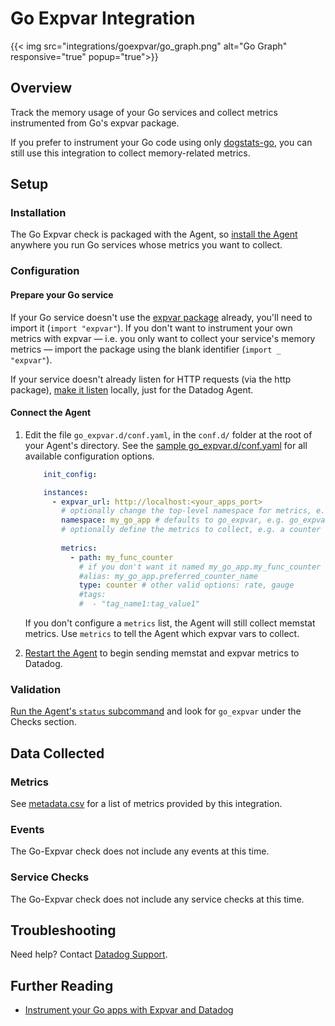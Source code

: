 # Go Expvar Integration
{{< img src="integrations/goexpvar/go_graph.png" alt="Go Graph" responsive="true" popup="true">}}
## Overview

Track the memory usage of your Go services and collect metrics instrumented from Go's expvar package.

If you prefer to instrument your Go code using only [dogstats-go][1], you can still use this integration to collect memory-related metrics.

## Setup
### Installation

The Go Expvar check is packaged with the Agent, so [install the Agent][2] anywhere you run Go services whose metrics you want to collect.

### Configuration
#### Prepare your Go service

If your Go service doesn't use the [expvar package][3] already, you'll need to import it (`import "expvar"`). If you don't want to instrument your own metrics with expvar — i.e. you only want to collect your service's memory metrics — import the package using the blank identifier (`import _ "expvar"`).

If your service doesn't already listen for HTTP requests (via the http package), [make it listen][4] locally, just for the Datadog Agent.

#### Connect the Agent

1. Edit the file `go_expvar.d/conf.yaml`, in the `conf.d/` folder at the root of your Agent's directory. See the [sample go_expvar.d/conf.yaml][5] for all available configuration options.
    
    ```yaml
        init_config:

        instances:
          - expvar_url: http://localhost:<your_apps_port>
            # optionally change the top-level namespace for metrics, e.g. my_go_app.memstats.alloc
            namespace: my_go_app # defaults to go_expvar, e.g. go_expvar.memstats.alloc
            # optionally define the metrics to collect, e.g. a counter var your service exposes with expvar.NewInt("my_func_counter")
            
            metrics:
              - path: my_func_counter
                # if you don't want it named my_go_app.my_func_counter
                #alias: my_go_app.preferred_counter_name
                type: counter # other valid options: rate, gauge
                #tags:
                #  - "tag_name1:tag_value1"
    ```

    If you don't configure a `metrics` list, the Agent will still collect memstat metrics. Use `metrics` to tell the Agent which expvar vars to collect.

2. [Restart the Agent][6] to begin sending memstat and expvar metrics to Datadog.

### Validation

[Run the Agent's `status` subcommand][7] and look for `go_expvar` under the Checks section.

## Data Collected
### Metrics

See [metadata.csv][8] for a list of metrics provided by this integration.

### Events
The Go-Expvar check does not include any events at this time.

### Service Checks
The Go-Expvar check does not include any service checks at this time.

## Troubleshooting
Need help? Contact [Datadog Support][9].

## Further Reading

* [Instrument your Go apps with Expvar and Datadog][10]


[1]: https://github.com/DataDog/datadog-go
[2]: https://app.datadoghq.com/account/settings#agent
[3]: https://golang.org/pkg/expvar/
[4]: https://golang.org/pkg/net/http/#ListenAndServe
[5]: https://github.com/DataDog/integrations-core/blob/master/go_expvar/conf.yaml.example
[6]: https://docs.datadoghq.com/agent/faq/agent-commands/#start-stop-restart-the-agent
[7]: https://docs.datadoghq.com/agent/faq/agent-commands/#agent-status-and-information
[8]: https://github.com/DataDog/integrations-core/blob/master/go_expvar/metadata.csv
[9]: http://docs.datadoghq.com/help/
[10]: https://www.datadoghq.com/blog/instrument-go-apps-expvar-datadog/
